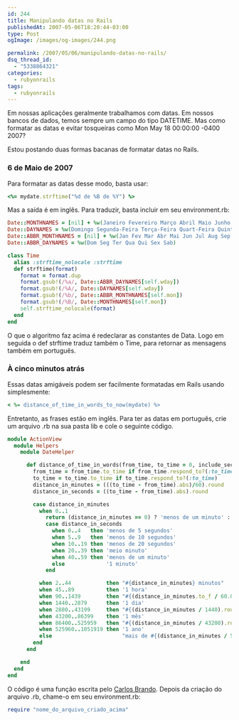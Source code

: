 ```yaml
---
id: 244
title: Manipulando datas no Rails
publishedAt: 2007-05-06T18:20:44-03:00
type: Post
ogImage: /images/og-images/244.png

permalink: /2007/05/06/manipulando-datas-no-rails/
dsq_thread_id:
  - "5338864321"
categories:
  - rubyonrails
tags:
  - rubyonrails
---
```

Em nossas aplicações geralmente trabalhamos com datas. Em nossos bancos de dados, temos sempre um campo do tipo DATETIME. Mas como formatar as datas e evitar tosqueiras como Mon May 18 00:00:00 -0400 2007?

Estou postando duas formas bacanas de formatar datas no Rails.

### 6 de Maio de 2007

Para formatar as datas desse modo, basta usar:

```ruby
<%= mydate.strftime("%d de %B de %Y") %>
```

Mas a saída é em inglês. Para traduzir, basta incluir em seu environment.rb:

```ruby
Date::MONTHNAMES = [nil] + %w(Janeiro Fevereiro Março Abril Maio Junho Julho Agosto Setembro Outubro Novembro Dezembro)  
Date::DAYNAMES = %w(Domingo Segunda-Feira Terça-Feira Quart-Feira Quinta-Feira Sexta-Feira Sábado)  
Date::ABBR_MONTHNAMES = [nil] + %w(Jan Fev Mar Abr Mai Jun Jul Aug Sep Out Nov Dez)  
Date::ABBR_DAYNAMES = %w(Dom Seg Ter Qua Qui Sex Sab)

class Time  
  alias :strftime_nolocale :strftime  
  def strftime(format)  
    format = format.dup  
    format.gsub!(/%a/, Date::ABBR_DAYNAMES[self.wday])  
    format.gsub!(/%A/, Date::DAYNAMES[self.wday])  
    format.gsub!(/%b/, Date::ABBR_MONTHNAMES[self.mon])  
    format.gsub!(/%B/, Date::MONTHNAMES[self.mon])  
    self.strftime_nolocale(format)  
  end  
end

```

O que o algoritmo faz acima é redeclarar as constantes de Data. Logo em seguida o def strftime traduz também o Time, para retornar as mensagens também em português.

### À cinco minutos atrás

Essas datas amigáveis podem ser facilmente formatadas em Rails usando simplesmente:

```ruby
< %= distance_of_time_in_words_to_now(mydate) %>
```

Entretanto, as frases estão em inglês. Para ter as datas em português, crie um arquivo .rb na sua pasta lib e cole o seguinte código.

```ruby
module ActionView
  module Helpers
    module DateHelper

      def distance_of_time_in_words(from_time, to_time = 0, include_seconds = false)
        from_time = from_time.to_time if from_time.respond_to?(:to_time)
        to_time = to_time.to_time if to_time.respond_to?(:to_time)
        distance_in_minutes = (((to_time - from_time).abs)/60).round
        distance_in_seconds = ((to_time - from_time).abs).round

        case distance_in_minutes
          when 0..1
            return (distance_in_minutes == 0) ? 'menos de um minuto' : '1 minuto' unless include_seconds
            case distance_in_seconds
              when 0..4   then 'menos de 5 segundos'
              when 5..9   then 'menos de 10 segundos'
              when 10..19 then 'menos de 20 segundos'
              when 20..39 then 'meio minuto'
              when 40..59 then 'menos de um minuto'
              else             '1 minuto'
            end

          when 2..44           then "#{distance_in_minutes} minutos"
          when 45..89          then '1 hora'
          when 90..1439        then "#{(distance_in_minutes.to_f / 60.0).round} horas"
          when 1440..2879      then '1 dia'
          when 2880..43199     then "#{(distance_in_minutes / 1440).round} dias"
          when 43200..86399    then '1 mês'
          when 86400..525959   then "#{(distance_in_minutes / 43200).round} meses"
          when 525960..1051919 then '1 ano'
          else                      "mais de #{(distance_in_minutes / 525960).round} anos"
        end
      end

    end
  end
end

```

O código é uma função escrita pelo [Carlos Brando](http://www.nomedojogo.com/2007/04/15/datas-amigveis-em-portugus/). Depois da criação do arquivo .rb, chame-o em seu environment.rb:

```ruby
require "nome_do_arquivo_criado_acima"
```
